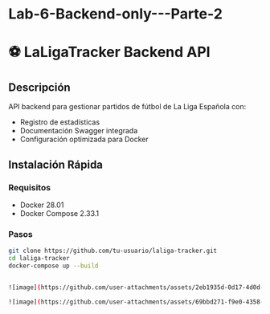 # Lab-6-Backend-only---Parte-2

# ⚽ LaLigaTracker Backend API

## Descripción
API backend para gestionar partidos de fútbol de La Liga Española con:
- Registro de estadísticas 
- Documentación Swagger integrada
- Configuración optimizada para Docker

## Instalación Rápida

### Requisitos
- Docker 28.01
- Docker Compose 2.33.1

### Pasos
```bash
git clone https://github.com/tu-usuario/laliga-tracker.git
cd laliga-tracker
docker-compose up --build


![image](https://github.com/user-attachments/assets/2eb1935d-0d17-4d0d-8ea4-c214f3ef6eb5)

![image](https://github.com/user-attachments/assets/69bbd271-f9e0-4358-857d-aded34dd58d2)
